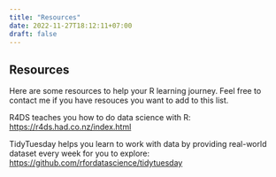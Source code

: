 ```yaml
---
title: "Resources"
date: 2022-11-27T18:12:11+07:00
draft: false
---
```

## Resources

Here are some resources to help your R learning journey. Feel free to contact me if you have resouces you want to add to this list.

R4DS teaches you how to do data science with R: https://r4ds.had.co.nz/index.html

TidyTuesday helps you learn to work with data by providing real-world dataset every week for you to explore: https://github.com/rfordatascience/tidytuesday
